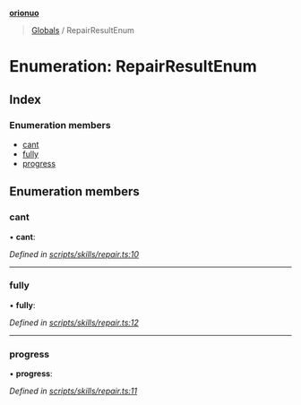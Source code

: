 **[orionuo](../README.md)**

> [Globals](../globals.md) / RepairResultEnum

# Enumeration: RepairResultEnum

## Index

### Enumeration members

* [cant](repairresultenum.md#cant)
* [fully](repairresultenum.md#fully)
* [progress](repairresultenum.md#progress)

## Enumeration members

### cant

•  **cant**: 

*Defined in [scripts/skills/repair.ts:10](https://github.com/msviha/orionuo/blob/2f31050/src/scripts/skills/repair.ts#L10)*

___

### fully

•  **fully**: 

*Defined in [scripts/skills/repair.ts:12](https://github.com/msviha/orionuo/blob/2f31050/src/scripts/skills/repair.ts#L12)*

___

### progress

•  **progress**: 

*Defined in [scripts/skills/repair.ts:11](https://github.com/msviha/orionuo/blob/2f31050/src/scripts/skills/repair.ts#L11)*
